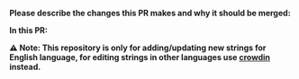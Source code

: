 **Please describe the changes this PR makes and why it should be merged:**

**In this PR:**

**⚠ Note: This repository is only for adding/updating new strings for English language, for editing strings in other languages use [crowdin](https://crowdin.com/project/probot) instead.**

<!--
Please move lines that apply to you out of the comment:
- Strings were edited (text changed while the key stayed the same)
- Strings were added/removed (new/deleted string keys)
- Updated language name or flag
-->